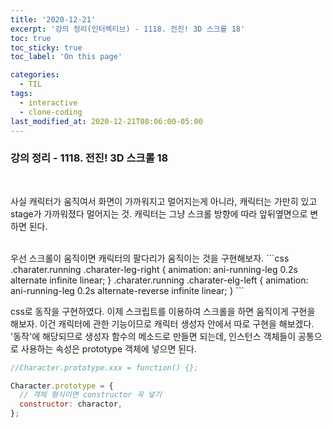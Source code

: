 ```yaml
---
title: '2020-12-21'
excerpt: '강의 정리(인터렉티브) - 1118. 전진! 3D 스크롤 18'
toc: true
toc_sticky: true
toc_label: 'On this page'

categories:
  - TIL
tags:
  - interactive
  - clone-coding
last_modified_at: 2020-12-21T08:06:00-05:00
---
```


### 강의 정리 - 1118. 전진! 3D 스크롤 18

<br />

사실 캐릭터가 움직여서 화면이 가까워지고 멀어지는게 아니라, 캐릭터는 가만히 있고 stage가 가까워졌다 멀어지는 것. 캐릭터는 그냥 스크롤 방향에 따라 앞뒤옆면으로 변하면 된다.

<br />
우선 스크롤이 움직이면 캐릭터의 팔다리가 움직이는 것을 구현해보자.
```css
.charater.running .charater-leg-right {
    animation: ani-running-leg 0.2s alternate infinite linear;
}
.charater.running .charater-elg-left {
    animation: ani-running-leg 0.2s alternate-reverse infinite linear;
}
```

css로 동작을 구현하였다. 이제 스크립트를 이용하여 스크롤을 하면 움직이게 구현을 해보자. 이건 캐릭터에 관한 기능이므로 캐릭터 생성자 안에서 따로 구현을 해보겠다. '동작'에 해당되므로 생성자 함수의 메소드로 만들면 되는데, 인스턴스 객체들이 공통으로 사용하는 속성은 prototype 객체에 넣으면 된다.

```javascript
//Character.prototype.xxx = function() {};

Character.prototype = {
  // 객체 형식이면 constructor 꼭 넣기
  constructor: charactor,
};
```
